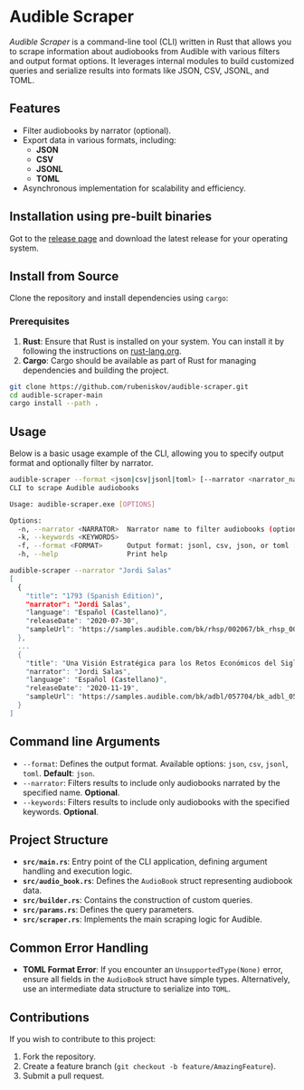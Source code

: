 # Audible Scraper

_Audible Scraper_ is a command-line tool (CLI) written in Rust that allows you to scrape information about audiobooks from Audible with various filters and output format options. It leverages internal modules to build customized queries and serialize results into formats like JSON, CSV, JSONL, and TOML.

## Features

- Filter audiobooks by narrator (optional).
- Export data in various formats, including:
  - **JSON**
  - **CSV**
  - **JSONL**
  - **TOML**
- Asynchronous implementation for scalability and efficiency.

## Installation using pre-built binaries

Got to the [release page](https://github.com/rubeniskov/audible-scraper/releases) and download the latest release for your operating system.

## Install from Source

Clone the repository and install dependencies using `cargo`:

### Prerequisites

1. **Rust**: Ensure that Rust is installed on your system. You can install it by following the instructions on [rust-lang.org](https://www.rust-lang.org/).
2. **Cargo**: Cargo should be available as part of Rust for managing dependencies and building the project.

```bash
git clone https://github.com/rubeniskov/audible-scraper.git
cd audible-scraper-main
cargo install --path .
```

## Usage

Below is a basic usage example of the CLI, allowing you to specify output format and optionally filter by narrator.

```bash
audible-scraper --format <json|csv|jsonl|toml> [--narrator <narrator_name>]
CLI to scrape Audible audiobooks

Usage: audible-scraper.exe [OPTIONS]

Options:
  -n, --narrator <NARRATOR>  Narrator name to filter audiobooks (optional)
  -k, --keywords <KEYWORDS>
  -f, --format <FORMAT>      Output format: jsonl, csv, json, or toml [default: json] [possible values: jsonl, csv, json, toml]
  -h, --help                 Print help
```

```bash
audible-scraper --narrator "Jordi Salas"
[
  {
    "title": "1793 (Spanish Edition)",
    "narrator": "Jordi Salas",
    "language": "Español (Castellano)",
    "releaseDate": "2020-07-30",
    "sampleUrl": "https://samples.audible.com/bk/rhsp/002067/bk_rhsp_002067_sample.mp3"
  },
  ...
  {
    "title": "Una Visión Estratégica para los Retos Económicos del Siglo XXI (Narración en Castellano)",
    "narrator": "Jordi Salas",
    "language": "Español (Castellano)",
    "releaseDate": "2020-11-19",
    "sampleUrl": "https://samples.audible.com/bk/adbl/057704/bk_adbl_057704_sample.mp3"
  }
]
```

## Command line Arguments

- `--format`: Defines the output format. Available options: `json`, `csv`, `jsonl`, `toml`. **Default**: `json`.
- `--narrator`: Filters results to include only audiobooks narrated by the specified name. **Optional**.
- `--keywords`: Filters results to include only audiobooks with the specified keywords. **Optional**.

## Project Structure

- **`src/main.rs`**: Entry point of the CLI application, defining argument handling and execution logic.
- **`src/audio_book.rs`**: Defines the `AudioBook` struct representing audiobook data.
- **`src/builder.rs`**: Contains the construction of custom queries.
- **`src/params.rs`**: Defines the query parameters.
- **`src/scraper.rs`**: Implements the main scraping logic for Audible.

## Common Error Handling

- **TOML Format Error**: If you encounter an `UnsupportedType(None)` error, ensure all fields in the `AudioBook` struct have simple types. Alternatively, use an intermediate data structure to serialize into `TOML`.

## Contributions

If you wish to contribute to this project:

1. Fork the repository.
2. Create a feature branch (`git checkout -b feature/AmazingFeature`).
3. Submit a pull request.
